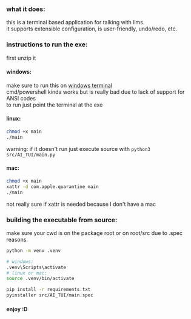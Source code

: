 
[//]: # "TODO: write a real readme or something"

### what it does:

this is a terminal based application for talking with llms.  
it supports extensible configuration, is user-friendly, undo/redo, etc.  

### instructions to run the exe:
  
first unzip it
  
#### windows:  
  
make sure to run this on [windows terminal](https://apps.microsoft.com/detail/9n0dx20hk701?)  
cmd/powershell kinda works but is really bad due to lack of support for ANSI codes  
to run just point the terminal at the exe  
  
#### linux:  
```bash
chmod +x main
./main
```
warning: if it doesn't run just execute source with `python3 src/AI_TUI/main.py`
  
#### mac:  
```bash
chmod +x main
xattr -d com.apple.quarantine main
./main
```  
not really sure if xattr is needed because I don't have a mac  

### building the executable from source:
  
make sure your cwd is on the package root or on root/src due to .spec reasons.
  
```bash
python -m venv .venv

# windows:
.venv\Scripts\activate
# linux or mac:
source .venv/bin/activate

pip install -r requirements.txt
pyinstaller src/AI_TUI/main.spec
```
  
#### enjoy :D  
